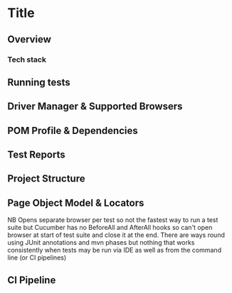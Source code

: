 # Title

## Overview

### Tech stack

## Running tests

## Driver Manager & Supported Browsers

## POM Profile & Dependencies

## Test Reports

## Project Structure

## Page Object Model & Locators

NB Opens separate browser per test so not the fastest way to run a test suite but Cucumber has no BeforeAll and AfterAll hooks so can't open browser at start of test suite and close it at the end. There are ways round using JUnit annotations and mvn phases but nothing that works consistently when tests may be run via IDE as well as from the command line (or CI pipelines)

## CI Pipeline